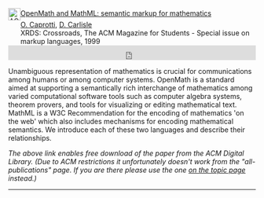 

<!-- ACM DL Article: OpenMath and MathML: semantic markup for mathematics -->
<div class="acmdlitem" id="item333110"><img
src="//dl.acm.org/images/oa.gif" width="25" height="25" border="0"
alt="ACM DL Author-ize service" style="vertical-align:middle"/><a
href="https://dl.acm.org/authorize?N652297" title="OpenMath and
MathML: semantic markup for mathematics">OpenMath and MathML: semantic
markup for mathematics</a><div style="margin-left:25px"><a
href="https://dl.acm.org/author_page.cfm?id=81100431412" >O.
Caprotti</a>, <a
href="https://dl.acm.org/author_page.cfm?id=81100430209" >D.
Carlisle</a><br />XRDS: Crossroads, The ACM Magazine for Students -
Special issue on markup languages, 1999</div></div>
<!-- ACM DL Bibliometrics: OpenMath and MathML: semantic markup for
mathematics-->
<div class="acmdlstat" id ="stats333110"><iframe
src="https://dl.acm.org/authorizestats?N652297" width="100%"
height="30" scrolling="no" frameborder="0">frames are not
supported</iframe></div>

Unambiguous representation of mathematics is crucial for
communications among humans or among computer systems. OpenMath is a
standard aimed at supporting a semantically rich interchange of
mathematics among varied computational software tools such as computer
algebra systems, theorem provers, and tools for visualizing or editing
mathematical text. MathML is a W3C Recommendation for the encoding of
mathematics 'on the web' which also includes mechanisms for encoding
mathematical semantics. We introduce each of these two languages and
describe their relationships.


_The above link enables free download of the paper from the ACM Digital
Library.  (Due to ACM restrictions it unfortunately doesn't work from
the "all-publications" page. If you are there please use the one [on the
topic page]({{site.baseurl}}/publications/indexbytopic/mathml/) instead.)_





***

